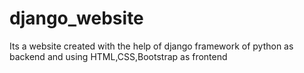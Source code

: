 # django_website
Its a website created with the help of  django framework of python as backend and using HTML,CSS,Bootstrap as frontend
